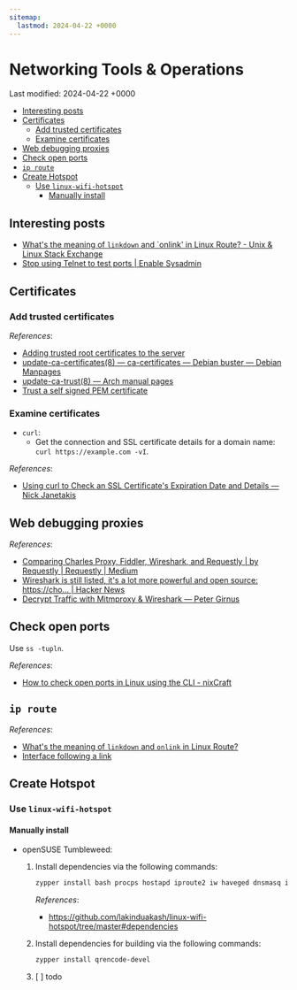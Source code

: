 ```yaml
---
sitemap:
  lastmod: 2024-04-22 +0000
---
```


# Networking Tools & Operations

Last modified: 2024-04-22 +0000

- [Interesting posts](#interesting-posts)
- [Certificates](#certificates)
   - [Add trusted certificates](#add-trusted-certificates)
   - [Examine certificates](#examine-certificates)
- [Web debugging proxies](#web-debugging-proxies)
- [Check open ports](#check-open-ports)
- [`ip route`](#ip-route)
- [Create Hotspot](#create-hotspot)
   - [Use `linux-wifi-hotspot`](#use-linux-wifi-hotspot)
      - [Manually install](#manually-install)

## Interesting posts

- [What's the meaning of `linkdown` and `onlink' in Linux Route? - Unix & Linux Stack Exchange](https://unix.stackexchange.com/questions/579087/whats-the-meaning-of-linkdown-and-onlink-in-linux-route)
- [Stop using Telnet to test ports \| Enable Sysadmin](https://www.redhat.com/sysadmin/stop-using-telnet-test-port)

## Certificates

### Add trusted certificates

*References*:

- [Adding trusted root certificates to the server](https://manuals.gfi.com/en/kerio/connect/content/server-configuration/ssl-certificates/adding-trusted-root-certificates-to-the-server-1605.html)
- [update-ca-certificates(8) — ca-certificates — Debian buster — Debian Manpages](https://manpages.debian.org/buster/ca-certificates/update-ca-certificates.8.en.html)
- [update-ca-trust(8) — Arch manual pages](https://man.archlinux.org/man/update-ca-trust.8)
- [Trust a self signed PEM certificate](https://unix.stackexchange.com/questions/17748/trust-a-self-signed-pem-certificate/126571#126571)

### Examine certificates

- `curl`:
  - Get the connection and SSL certificate details for a domain name: `curl https://example.com -vI`.

*References*:

- [Using curl to Check an SSL Certificate's Expiration Date and Details — Nick Janetakis](https://nickjanetakis.com/blog/using-curl-to-check-an-ssl-certificate-expiration-date-and-details)

## Web debugging proxies

*References*:

- [Comparing Charles Proxy, Fiddler, Wireshark, and Requestly | by Requestly | Requestly \| Medium](https://medium.com/requestly/comparing-charles-proxy-fiddler-and-wireshark-5da41363d263)
- [Wireshark is still listed, it's a lot more powerful and open source: https://cho... \| Hacker News](https://news.ycombinator.com/item?id=15792354)
- [Decrypt Traffic with Mitmproxy & Wireshark — Peter Girnus](https://www.petergirnus.com/blog/decrypting-https-traffic-with-mitmproxy-amp-wireshark)

## Check open ports

Use `ss -tupln`.

*References*:

- [How to check open ports in Linux using the CLI - nixCraft](https://www.cyberciti.biz/faq/how-to-check-open-ports-in-linux-using-the-cli/)

## `ip route`

*References*:

- [What's the meaning of `linkdown` and `onlink` in Linux Route?](https://unix.stackexchange.com/questions/579087/whats-the-meaning-of-linkdown-and-onlink-in-linux-route)
- [Interface following a link](https://serverfault.com/questions/1079631/interface-following-a-link)

## Create Hotspot

### Use `linux-wifi-hotspot`

#### Manually install

- openSUSE Tumbleweed:

  1. Install dependencies via the following commands:

     ```bash
     zypper install bash procps hostapd iproute2 iw haveged dnsmasq iptables
     ```

     *References*:

     - https://github.com/lakinduakash/linux-wifi-hotspot/tree/master#dependencies

  2. Install dependencies for building via the following commands:

     ```bash
     zypper install qrencode-devel
     ```

  3. [ ] todo
